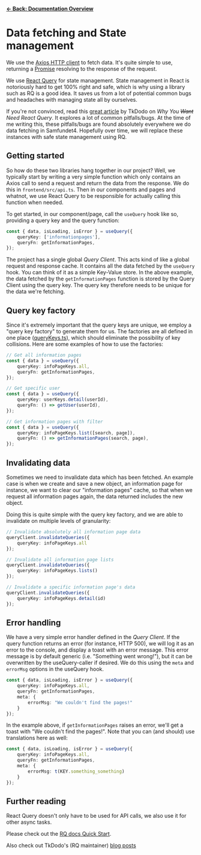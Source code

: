 [**&larr; Back: Documentation Overview**](../../README.md)

# Data fetching and State management

We use the [Axios HTTP client](https://axios-http.com/docs/intro) to fetch data. It's quite simple to use, returning a
[Promise](https://developer.mozilla.org/en-US/docs/Web/JavaScript/Reference/Global_Objects/Promise) resolving to the
response of the request.

We use [React Query](https://tanstack.com/query/v3) for state management. State management in React is notoriously hard
to get 100% right and safe, which is why using a library such as RQ is a good idea. It saves us from a lot of potential
common bugs and headaches with managing state all by ourselves.

If you're not convinced, read this [great article](https://tkdodo.eu/blog/why-you-want-react-query) by TkDodo on *Why
You ~~Want~~ Need React Query*. It explores a lot of common pitfalls/bugs. At the time of me writing this, these
pitfalls/bugs are found absolutely everywhere we do data fetching in Samfundet4. Hopefully over time, we will replace
these instances with safe state management using RQ.

## Getting started

So how do these two libraries hang together in our project? Well, we typically start by writing a very simple function
which only contains an Axios call to send a request and return the data from the response. We do this
in `frontend/src/api.ts`. Then in our components and pages and
whatnot, we use React Query to be responsible for actually calling this function when needed.

To get started, in our component/page, call the `useQuery` hook like so, providing a query key and the query function:

```ts
const { data, isLoading, isError } = useQuery({
    queryKey: ['informationpages'],
    queryFn: getInformationPages,
});
```

The project has a single global *Query Client*. This acts kind of like a global request and response cache. It contains
all the data fetched by the `useQuery` hook. You can think of it as a simple Key-Value store. In the above example, the
data fetched by the `getInformationPages` function is stored by the Query Client using the query key. The query key
therefore needs to be unique for the data we're fetching.

## Query key factory

Since it's extremely important that the query keys are unique, we employ a "query key factory" to generate them for us.
The factories are all defined in one place ([queryKeys.ts](../../../frontend/src/queryKeys.ts)), which should eliminate
the possibility of key collisions. Here are some examples of how to use the factories:

```ts
// Get all information pages
const { data } = useQuery({
    queryKey: infoPageKeys.all,
    queryFn: getInformationPages,
});
```

```ts
// Get specific user
const { data } = useQuery({
    queryKey: userKeys.detail(userId),
    queryFn: () => getUser(userId),
});
```

```ts
// Get information pages with filter
const { data } = useQuery({
    queryKey: infoPageKeys.list([search, page]),
    queryFn: () => getInformationPages(search, page),
});
```

## Invalidating data

Sometimes we need to invalidate data which has been fetched. An example case is when we create and save a new object, an
information page for instance, we want to clear our "information pages" cache, so that when we request all information
pages again, the data returned includes the new object.

Doing this is quite simple with the query key factory, and we are able to invalidate on multiple levels of granularity:

```ts
// Invalidate absolutely all information page data
queryClient.invalidateQueries({
    queryKey: infoPageKeys.all
});

// Invalidate all information page lists
queryClient.invalidateQueries({
    queryKey: infoPageKeys.lists()
});

// Invalidate a specific information page's data
queryClient.invalidateQueries({
    queryKey: infoPageKeys.detail(id)
});
```

## Error handling

We have a very simple error handler defined in the *Query Client*. If the query function returns an error (for instance,
HTTP 500), we will log it as an error to the console, and display a toast with an error message. This error message is
by default generic (i.e. "Something went wrong!"), but it can be overwritten by the useQuery-caller if desired. We do
this using the `meta` and `errorMsg` options in the useQuery hook.

```ts
const { data, isLoading, isError } = useQuery({
    queryKey: infoPageKeys.all,
    queryFn: getInformationPages,
    meta: {
        errorMsg: "We couldn't find the pages!"
    }
});
```

In the example above, if `getInformationPages` raises an error, we'll get a toast with "We couldn't find the pages!".
Note that you can (and should) use translations here as well:

```ts
const { data, isLoading, isError } = useQuery({
    queryKey: infoPageKeys.all,
    queryFn: getInformationPages,
    meta: {
        errorMsg: t(KEY.something_something)
    }
});
```

## Further reading

React Query doesn't only have to be used for API calls, we also use it for other async tasks.

Please check out the [RQ docs Quick Start](https://tanstack.com/query/latest/docs/framework/react/quick-start).

Also check out TkDodo's (RQ maintainer) [blog posts](https://tkdodo.eu/blog/practical-react-query)
